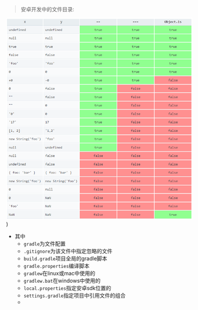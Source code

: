> 安卓开发中的文件目录:

![](./images/1.png))



- 其中
  - `gradle`为文件配置
  - `.gitignore`为该文件中指定忽略的文件
  - `build.gradle`项目全局的gradle脚本
  - `gradle.properties`编译脚本
  - `gradlew`在linux或mac中使用的
  - `gradlew.bat`在windows中使用的
  - `local.properties`指定安卓sdk位置的
  - `settings.gradle`指定项目中引用文件的组合
  - 